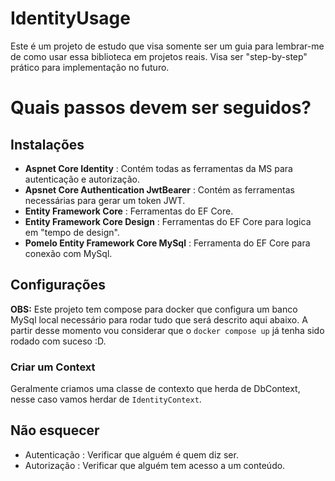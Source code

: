 # IdentityUsage
Este é um projeto de estudo que visa somente ser um guia para lembrar-me de como usar essa biblioteca em projetos reais. Visa ser "step-by-step" prático para implementação no futuro. 

# Quais passos devem ser seguidos?

## Instalações
 - **Aspnet Core Identity**  : Contém todas as ferramentas da MS para autenticação e autorização.
 - **Apsnet Core Authentication JwtBearer** : Contém as ferramentas necessárias para gerar um token JWT.
 - **Entity Framework Core** : Ferramentas do EF Core.
 - **Entity Framework Core Design** : Ferramentas do EF Core para logica em "tempo de design".
 - **Pomelo Entity Framework Core MySql** : Ferramenta do EF Core para conexão com MySql.

 ## Configurações
**OBS:** Este projeto tem compose para docker que configura um banco MySql local necessário para rodar tudo que será descrito  aqui abaixo. A partir desse momento vou considerar que o  `docker compose up` já tenha sido rodado com suceso :D.

### Criar um Context
Geralmente criamos uma classe de contexto que herda de DbContext, nesse caso vamos herdar de `IdentityContext`.



## Não esquecer
- Autenticação : Verificar que alguém é quem diz ser.
- Autorização : Verificar que alguém tem acesso a um conteúdo.

